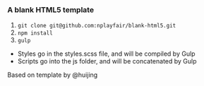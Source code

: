 ### A blank HTML5 template

1. `git clone git@github.com:nplayfair/blank-html5.git`
2. `npm install`
3. `gulp`

- Styles go in the styles.scss file, and will be compiled by Gulp
- Scripts go into the js folder, and will be concatenated by Gulp

Based on template by @huijing
